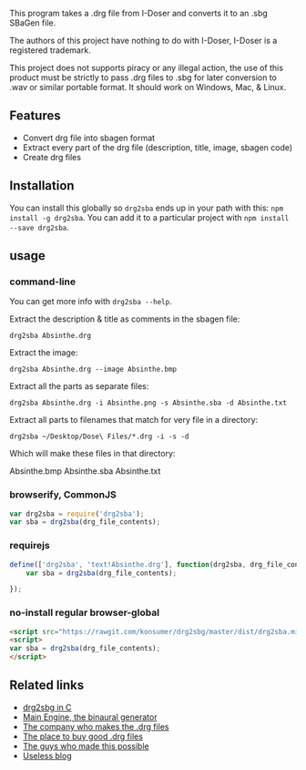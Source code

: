 This program takes a .drg file from I-Doser and converts it to an .sbg SBaGen file.

The authors of this project have nothing to do with I-Doser, I-Doser is a registered
trademark.

This project does not supports piracy or any illegal action, the use of this product 
must be strictly to pass .drg files to .sbg for later conversion to .wav or similar 
portable format. It should work on Windows, Mac, & Linux.

## Features

*  Convert drg file into sbagen format
*  Extract every part of the drg file (description, title, image, sbagen code)
*  Create drg files


## Installation

You can install this globally so `drg2sba` ends up in your path with this:  `npm install -g drg2sba`. You can add it to a particular project with `npm install --save drg2sba`.


## usage

### command-line

You can get more info with `drg2sba --help`.

Extract the description & title as comments in the sbagen file:

`drg2sba Absinthe.drg`

Extract the image:

`drg2sba Absinthe.drg --image Absinthe.bmp`

Extract all the parts as separate files:

`drg2sba Absinthe.drg -i Absinthe.png -s Absinthe.sba -d Absinthe.txt`

Extract all parts to filenames that match for very file in a directory:

`drg2sba ~/Desktop/Dose\ Files/*.drg -i -s -d`

Which will make these files in that directory:

Absinthe.bmp
Absinthe.sba
Absinthe.txt


### browserify, CommonJS

```javascript
var drg2sba = require('drg2sba');
var sba = drg2sba(drg_file_contents);
```

### requirejs

```javascript
define(['drg2sba', 'text!Absinthe.drg'], function(drg2sba, drg_file_contents){
	var sba = drg2sba(drg_file_contents);

});
```

### no-install regular browser-global

```html
<script src="https://rawgit.com/konsumer/drg2sbg/master/dist/drg2sba.min.js"></script>
<script>
var sba = drg2sba(drg_file_contents);
</script>
```


## Related links

*  [drg2sbg in C](https://github.com/manuel-arguelles/drg2sbg)
*  [Main Engine, the binaural generator](http://uazu.net/sbagen/)
*  [The company who makes the .drg files](http://www.i-doser.com/)
*  [The place to buy good .drg files](http://www.i-doser.com/store/)
*  [The guys who made this possible](http://theidoserblog.blogspot.com/)
*  [Useless blog](http://p4c0.wordpress.com/)
